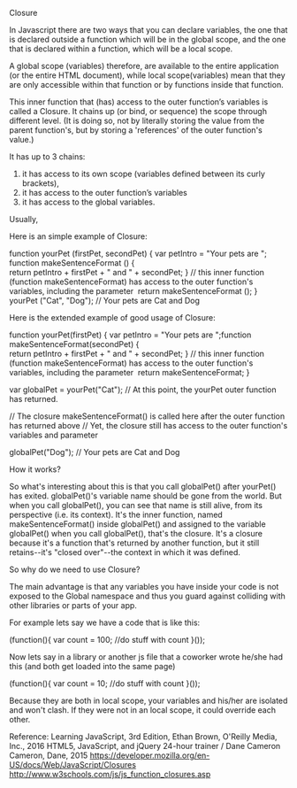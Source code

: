 Closure

In Javascript there are two ways that you can declare variables, the one that is declared outside a function which will be in the global scope, and the one that is declared within a function, which will be a local scope.


A global scope (variables) therefore, are available to the entire application (or the entire HTML document), while local scope(variables) mean that they are only accessible within that function or by functions inside that function.


This inner function that (has) access to the outer function’s variables is called a Closure. It chains up (or bind, or sequence) the scope through different level. (It is doing so, not by literally storing the value from the parent function's, but by storing a 'references' of the outer function's value.)


It has up to 3 chains: 
1. it has access to its own scope (variables defined between its curly brackets), 
2. it has access to the outer function’s variables
3. it has access to the global variables.

Usually, 

Here is an simple example of Closure:

function yourPet (firstPet, secondPet) {
	​var petIntro = "Your pets are ";
	​function makeSentenceFormat () {       
	 	return petIntro + firstPet + " and " + secondPet; 
	} // this inner function (function makeSentenceFormat) has access to the outer function's variables, including the parameter​
	​
	​return makeSentenceFormat ();
}
​
yourPet ("Cat", "Dog"); // Your pets are Cat and Dog


Here is the extended example of good usage of Closure:

function yourPet(firstPet) {
	​var petIntro = "Your pets are ";
	​function makeSentenceFormat(secondPet) {       
	 	return petIntro + firstPet + " and " + secondPet; 
	} // this inner function (function makeSentenceFormat) has access to the outer function's variables, including the parameter​
	​
	​return makeSentenceFormat;
}

var globalPet = yourPet("Cat"); // At this point, the yourPet outer function has returned.

// The closure makeSentenceFormat() is called here after the outer function has returned above​
​// Yet, the closure still has access to the outer function's variables and parameter​

globalPet("Dog"); // Your pets are Cat and Dog

How it works?

So what's interesting about this is that you call globalPet() after yourPet() has exited. globalPet()'s variable name should be gone from the world. But when you call globalPet(), you can see that name is still alive, from its perspective (i.e. its context).
It's the inner function, named makeSentenceFormat() inside globalPet() and assigned to the variable globalPet() when you call globalPet(), that's the closure. It's a closure because it's a function that's returned by another function, but it still retains--it's "closed over"--the context in which it was defined.


So why do we need to use Closure?

The main advantage is that any variables you have inside your code is not exposed to the Global namespace and thus you guard against colliding with other libraries or parts of your app.

For example lets say we have a code that is like this:

(function(){
    var count = 100;
    //do stuff with count
}());

Now lets say in a library or another js file that a coworker wrote he/she had this (and both get loaded into the same page)

(function(){
    var count = 10;
    //do stuff with count
}());

Because they are both in local scope, your variables and his/her are isolated and won't clash. If they were not in an local scope, it could override each other.


Reference:
Learning JavaScript, 3rd Edition, Ethan Brown, O'Reilly Media, Inc., 2016
HTML5, JavaScript, and jQuery 24-hour trainer / Dane Cameron
Cameron, Dane, 2015
https://developer.mozilla.org/en-US/docs/Web/JavaScript/Closures
http://www.w3schools.com/js/js_function_closures.asp
